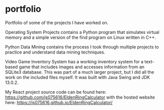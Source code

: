 # portfolio
Portfolio of some of the projects I have worked on.

Operating System Projects contains a Python program that simulates virtual memory and a simple version of the find program on Linux written in C++.

Python Data Mining contains the process I took through multiple projects to practice and understand data mining techniques.

Video Game Inventory System has a working inventory system for a text-based game that includes images and accesses information from an SQLite3 database. This was part of a much larger project, but I did all the work on the included files myself. It was built with Java Swing and JDK 13.0.2.

My React project source code can be found here: https://github.com/js075616/EldenRingCalculator with the hosted website here: https://js075616.github.io/EldenRingCalculator/

